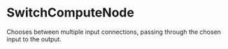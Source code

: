 # SwitchComputeNode

Chooses between multiple input connections, passing through the
chosen input to the output.

